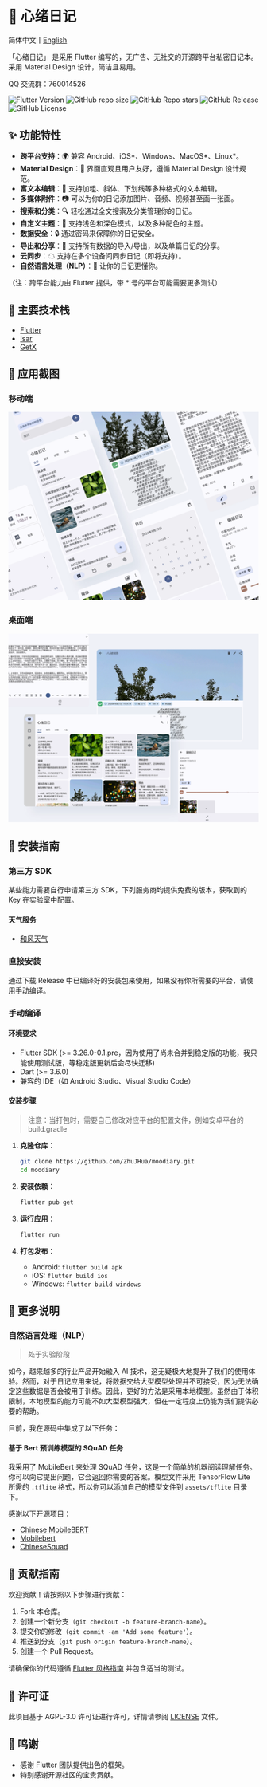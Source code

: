 # 📔 心绪日记

简体中文丨[English](README.en.md)

「心绪日记」 是采用 Flutter 编写的，无广告、无社交的开源跨平台私密日记本。采用 Material Design 设计，简洁且易用。

QQ 交流群：760014526

![Flutter Version](https://img.shields.io/badge/Flutter-3.26.0--0.1.pre-blue?style=for-the-badge) ![GitHub repo size](https://img.shields.io/github/repo-size/ZhuJHua/moodiary?style=for-the-badge&color=ff7070) ![GitHub Repo stars](https://img.shields.io/github/stars/ZhuJHua/moodiary?style=for-the-badge&color=965f8a) ![GitHub Release](https://img.shields.io/github/v/release/ZhuJHua/moodiary?style=for-the-badge&color=4f5e7f) ![GitHub License](https://img.shields.io/github/license/ZhuJHua/moodiary?style=for-the-badge&color=4ac6b7)

## ✨ 功能特性

- **跨平台支持**：🌍 兼容 Android、iOS\*、Windows、MacOS\*、Linux\*。
- **Material Design**：🎨 界面直观且用户友好，遵循 Material Design 设计规范。
- **富文本编辑**：📝 支持加粗、斜体、下划线等多种格式的文本编辑。
- **多媒体附件**：📷 可以为你的日记添加图片、音频、视频甚至画一张画。
- **搜索和分类**：🔍 轻松通过全文搜索及分类管理你的日记。
- **自定义主题**：🌈 支持浅色和深色模式，以及多种配色的主题。
- **数据安全**：🔒 通过密码来保障你的日记安全。
- **导出和分享**：🧾 支持所有数据的导入/导出，以及单篇日记的分享。
- **云同步**：☁ 支持在多个设备间同步日记（即将支持）。
- **自然语言处理（NLP）**：🤖 让你的日记更懂你。

（注：跨平台能力由 Flutter 提供，带 * 号的平台可能需要更多测试）

## 🔧 主要技术栈

- [Flutter](https://github.com/flutter/flutter)
- [Isar](https://github.com/isar/isar)
- [GetX](https://github.com/jonataslaw/getx)

## 📸 应用截图

### 移动端

![移动端](res/screenshot/mobile.webp)

### 桌面端

![桌面端](res/screenshot/desktop.webp)

## 🚀 安装指南

### 第三方 SDK

某些能力需要自行申请第三方 SDK，下列服务商均提供免费的版本，获取到的 Key 在实验室中配置。

#### 天气服务

- [和风天气](https://dev.qweather.com/docs/api/)

### 直接安装

通过下载 Release 中已编译好的安装包来使用，如果没有你所需要的平台，请使用手动编译。

### 手动编译

#### 环境要求

- Flutter SDK (>= 3.26.0-0.1.pre，因为使用了尚未合并到稳定版的功能，我只能使用测试版，等稳定版更新后会尽快迁移)
- Dart (>= 3.6.0)
- 兼容的 IDE（如 Android Studio、Visual Studio Code）

#### 安装步骤

> 注意：当打包时，需要自己修改对应平台的配置文件，例如安卓平台的 build.gradle

1. **克隆仓库**：

   ```bash
   git clone https://github.com/ZhuJHua/moodiary.git
   cd moodiary
   ```

2. **安装依赖**：

   ```bash
   flutter pub get
   ```

3. **运行应用**：

   ```bash
   flutter run
   ```

4. **打包发布**：

    - Android: `flutter build apk`
    - iOS: `flutter build ios`
    - Windows: `flutter build windows`

## 📝 更多说明

### 自然语言处理（NLP）

> 处于实验阶段

如今，越来越多的行业产品开始融入 AI 技术，这无疑极大地提升了我们的使用体验。然而，对于日记应用来说，将数据交给大型模型处理并不可接受，因为无法确定这些数据是否会被用于训练。因此，更好的方法是采用本地模型。虽然由于体积限制，本地模型的能力可能不如大型模型强大，但在一定程度上仍能为我们提供必要的帮助。

目前，我在源码中集成了以下任务：

#### 基于 Bert 预训练模型的 SQuAD 任务

我采用了 MobileBert 来处理 SQuAD 任务，这是一个简单的机器阅读理解任务。你可以向它提出问题，它会返回你需要的答案。模型文件采用 TensorFlow Lite 所需的 `.tflite` 格式，所以你可以添加自己的模型文件到 `assets/tflite` 目录下。

感谢以下开源项目：

- [Chinese MobileBERT](https://github.com/ymcui/Chinese-MobileBERT)
- [Mobilebert](https://github.com/google-research/google-research/tree/master/mobilebert)
- [ChineseSquad](https://github.com/junzeng-pluto/ChineseSquad)

## 🤝 贡献指南

欢迎贡献！请按照以下步骤进行贡献：

1. Fork 本仓库。
2. 创建一个新分支（`git checkout -b feature-branch-name`）。
3. 提交你的修改（`git commit -am 'Add some feature'`）。
4. 推送到分支（`git push origin feature-branch-name`）。
5. 创建一个 Pull Request。

请确保你的代码遵循 [Flutter 风格指南](https://flutter.dev/docs/development/tools/formatting) 并包含适当的测试。

## 📄 许可证

此项目基于 AGPL-3.0 许可证进行许可，详情请参阅 [LICENSE](LICENSE) 文件。

## 💖 鸣谢

- 感谢 Flutter 团队提供出色的框架。
- 特别感谢开源社区的宝贵贡献。
